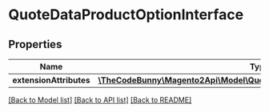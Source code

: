 # QuoteDataProductOptionInterface

## Properties
Name | Type | Description | Notes
------------ | ------------- | ------------- | -------------
**extensionAttributes** | [**\TheCodeBunny\Magento2Api\Model\QuoteDataProductOptionExtensionInterface**](QuoteDataProductOptionExtensionInterface.md) |  | [optional] 

[[Back to Model list]](../README.md#documentation-for-models) [[Back to API list]](../README.md#documentation-for-api-endpoints) [[Back to README]](../README.md)



